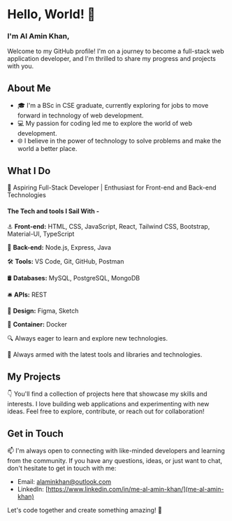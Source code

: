 # **Hello, World! 👋**

### I'm **Al Amin Khan,**

Welcome to my GitHub profile! I'm on a journey to become a full-stack web application developer, and I'm thrilled to share my progress and projects with you.

## About Me

- 🎓 I'm a BSc in CSE graduate, currently exploring for jobs to move forward in technology of web development.
- 💻 My passion for coding led me to explore the world of web development.
- 🌐 I believe in the power of technology to solve problems and make the world a better place.

## What I Do

🚀 Aspiring Full-Stack Developer | Enthusiast for Front-end and Back-end Technologies

#### The Tech and tools I Sail With -

⚓ **Front-end:** HTML, CSS, JavaScript, React, Tailwind CSS, Bootstrap, Material-UI, TypeScript

🚢 **Back-end:** Node.js, Express, Java

🛠️ **Tools:** VS Code, Git, GitHub, Postman

🛢 **Databases:** MySQL, PostgreSQL, MongoDB

🛎️ **APIs:** REST

🎨 **Design:** Figma, Sketch

🐳 **Container:** Docker

🔍 Always eager to learn and explore new technologies.

🔧 Always armed with the latest tools and libraries and technologies.

## My Projects

👇 You'll find a collection of projects here that showcase my skills and interests. I love building web applications and experimenting with new ideas. Feel free to explore, contribute, or reach out for collaboration!

## Get in Touch

📫 I'm always open to connecting with like-minded developers and learning from the community. If you have any questions, ideas, or just want to chat, don't hesitate to get in touch with me:

- Email: [alaminkhan@outlook.com]()
- LinkedIn: [https://www.linkedin.com/in/me-al-amin-khan/](me-al-amin-khan)

Let's code together and create something amazing! 🌟
